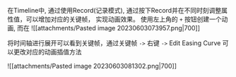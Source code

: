 在Timeline中, 通过使用Record(记录模式), 通过按下Record并在不同时刻调整属性值，可以增加对应的关键帧， 实现动画效果。
使用左上角的 `+` 按钮创建一个动画, 而在
![[attachments/Pasted image 20230603073957.png|700]]

将时间轴进行展开可以看到关键帧，通过关键帧 `->` 右键 `->` Edit Easing Curve 可以更改对应的动画插值方法

![[attachments/Pasted image 20230603081302.png|700]]


